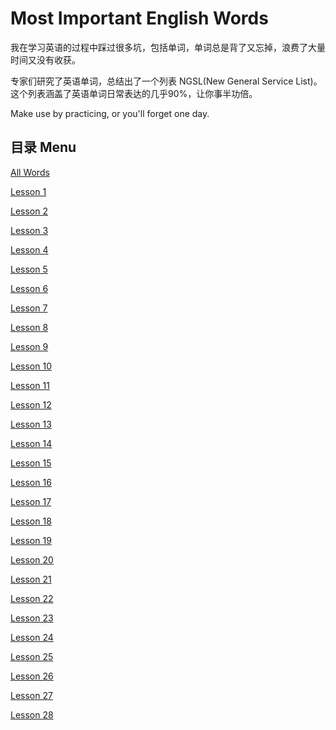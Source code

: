 # Most Important English Words
我在学习英语的过程中踩过很多坑，包括单词，单词总是背了又忘掉，浪费了大量时间又没有收获。    

专家们研究了英语单词，总结出了一个列表 NGSL(New General Service List)。这个列表涵盖了英语单词日常表达的几乎90%，让你事半功倍。

Make use by practicing, or you'll forget one day.
## 目录 Menu
[All Words](Lessons/All.md)

[Lesson 1](Lessons/Lesson-1.md)

[Lesson 2](Lessons/Lesson-2.md)

[Lesson 3](Lessons/Lesson-3.md)

[Lesson 4](Lessons/Lesson-4.md)

[Lesson 5](Lessons/Lesson-5.md)

[Lesson 6](Lessons/Lesson-6.md)

[Lesson 7](Lessons/Lesson-7.md)

[Lesson 8](Lessons/Lesson-8.md)

[Lesson 9](Lessons/Lesson-9.md)

[Lesson 10](Lessons/Lesson-10.md)

[Lesson 11](Lessons/Lesson-11.md)

[Lesson 12](Lessons/Lesson-12.md)

[Lesson 13](Lessons/Lesson-13.md)

[Lesson 14](Lessons/Lesson-14.md)

[Lesson 15](Lessons/Lesson-15.md)

[Lesson 16](Lessons/Lesson-16.md)

[Lesson 17](Lessons/Lesson-17.md)

[Lesson 18](Lessons/Lesson-18.md)

[Lesson 19](Lessons/Lesson-19.md)

[Lesson 20](Lessons/Lesson-20.md)

[Lesson 21](Lessons/Lesson-21.md)

[Lesson 22](Lessons/Lesson-22.md)

[Lesson 23](Lessons/Lesson-23.md)

[Lesson 24](Lessons/Lesson-24.md)

[Lesson 25](Lessons/Lesson-25.md)

[Lesson 26](Lessons/Lesson-26.md)

[Lesson 27](Lessons/Lesson-27.md)

[Lesson 28](Lessons/Lesson-28.md)
